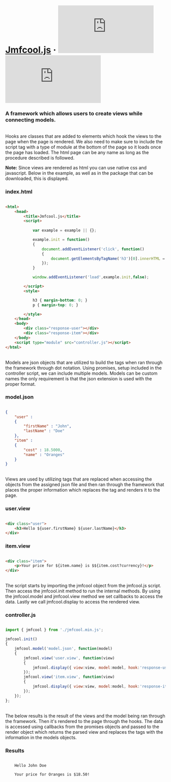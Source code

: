 # [Jmfcool.js](https://www.jmfcooljs.org) · ![GitHub](https://img.shields.io/github/license/jmfcool/jmfcool.js?color=blue) ![GitHub release (latest by date)](https://img.shields.io/github/v/release/jmfcool/jmfcool.js?color=green)

### A framework which allows users to create views while connecting models.

<br />
Hooks are classes that are added to elements which hook the views to the page when the page is rendered. We also need to make sure to include the script tag with a type of module at the bottom of the page so it loads once the page has loaded. The html page can be any name as long as the procedure described is followed.


**Note:** Since views are rendered as html you can use native css and javascript. Below in the example, as well as in the package that can be downloaded, this is displayed.

### index.html
```html

<html>
    <head>
        <title>Jmfcool.js</title>
        <script>
            
            var example = example || {};

            example.init = function()
            {
                document.addEventListener('click', function()
                {
                    document.getElementsByTagName('h3')[0].innerHTML = 'Hello Jane Doe';
                });
            }

            window.addEventListener('load',example.init,false);

        </script>
        <style>

            h3 { margin-bottom: 0; }
            p { margin-top: 0; }

        </style>
    </head>
    <body>
        <div class="response-user"></div>
        <div class="response-item"></div>  
    </body>
    <script type="module" src="controller.js"></script>
</html>

```

<br />
Models are json objects that are utilized to build the tags when ran through the framework through dot notation. Using promises, setup included in the controller script, we can include multiple models. Models can be custom names the only requirement is that the json extension is used with the proper format.

### model.json
```json

{
	"user" : 
	{
		"firstName" : "John",
		"lastName" : "Doe"
	},
	"item" : 
	{
		"cost" : 18.5000,
		"name" : "Oranges"
	}
}

```

<br />
Views are used by utilizing tags that are replaced when accessing the objects from the assigned json file and then ran through the framework that places the proper information which replaces the tag and renders it to the page.

### user.view
```html

<div class="user">
	<h3>Hello ${user.firstName} ${user.lastName}</h3>
</div>

```
### item.view
```html

<div class="item">
	<p>Your price for ${item.name} is $${item.cost?currency}!</p>
</div>

```

<br />
The script starts by importing the jmfcool object from the jmfcool.js script. Then access the jmfcool.init method to run the internal methods. By using the jmfcool.model and jmfcool.view method we set callbacks to access the data. Lastly we call jmfcool.display to access the rendered view.

### controller.js
```javascript

import { jmfcool } from './jmfcool.min.js';

jmfcool.init()
{
    jmfcool.model('model.json', function(model)
    {
        jmfcool.view('user.view', function(view)
        {
            jmfcool.display({ view:view, model:model, hook:'response-user' });
        });
        jmfcool.view('item.view', function(view)
        {
            jmfcool.display({ view:view, model:model, hook:'response-item' });
        });
    });
};

```

<br />
The below results is the result of the views and the model being ran through the framework. Then it's rendered to the page through the hooks. The data is accessed using callbacks from the promises objects and passed to the render object which returns the parsed view and replaces the tags with the information in the models objects.

### Results
```

	Hello John Doe

	Your price for Oranges is $18.50!

```
